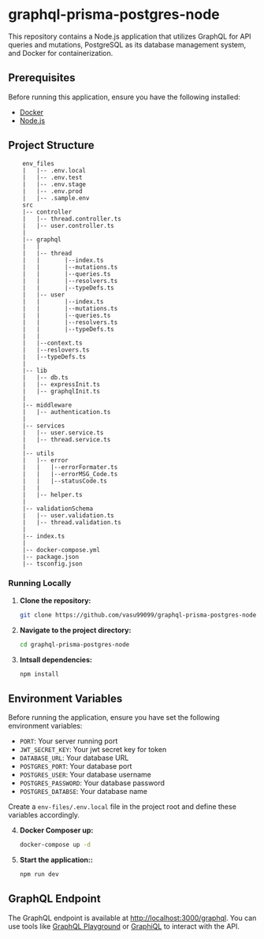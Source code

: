 # graphql-prisma-postgres-node

This repository contains a Node.js application that utilizes GraphQL for API queries and mutations, PostgreSQL as its database management system, and Docker for containerization.

## Prerequisites

Before running this application, ensure you have the following installed:

- [Docker](https://docs.docker.com/get-docker/)
- [Node.js](https://nodejs.org/)


## Project Structure

```plaintext
    env_files
    |   |-- .env.local
    |   |-- .env.test
    |   |-- .env.stage
    |   |-- .env.prod
    |   |-- .sample.env
    src
    |-- controller
    |   |-- thread.controller.ts
    |   |-- user.controller.ts
    |
    |-- graphql
    |   |
    |   |-- thread
    |   |       |--index.ts
    |   |       |--mutations.ts
    |   |       |--queries.ts
    |   |       |--resolvers.ts
    |   |       |--typeDefs.ts
    |   |-- user
    |   |       |--index.ts
    |   |       |--mutations.ts
    |   |       |--queries.ts
    |   |       |--resolvers.ts
    |   |       |--typeDefs.ts
    |   |       
    |   |--context.ts
    |   |--reslovers.ts
    |   |--typeDefs.ts
    |   
    |-- lib
    |   |-- db.ts
    |   |-- expressInit.ts
    |   |-- graphqlInit.ts
    |   
    |-- middleware
    |   |-- authentication.ts
    |   
    |-- services
    |   |-- user.service.ts
    |   |-- thread.service.ts
    |   
    |-- utils
    |   |-- error
    |   |   |--errorFormater.ts
    |   |   |--errorMSG_Code.ts
    |   |   |--statusCode.ts
    |   | 
    |   |-- helper.ts
    |   
    |-- validationSchema
    |   |-- user.validation.ts
    |   |-- thread.validation.ts
    |   
    |-- index.ts
    |
    |-- docker-compose.yml
    |-- package.json
    |-- tsconfig.json
```
### Running Locally

1. **Clone the repository:**

   ```bash
   git clone https://github.com/vasu99099/graphql-prisma-postgres-node
   ```

2. **Navigate to the project directory:**

   ```bash
   cd graphql-prisma-postgres-node
   ```

3. **Intsall dependencies:**

   ```bash
   npm install
   ```

## Environment Variables

Before running the application, ensure you have set the following environment variables:

- `PORT`: Your server running port
- `JWT_SECRET_KEY`: Your jwt secret key for token
- `DATABASE_URL`: Your database URL
- `POSTGRES_PORT`: Your database port
- `POSTGRES_USER`: Your database username
- `POSTGRES_PASSWORD`: Your database password
- `POSTGRES_DATABSE`: Your database name

Create a `env-files/.env.local` file in the project root and define these variables accordingly.

4. **Docker Composer up:**

   ```bash
   docker-compose up -d
   ```


5. **Start the application::**

    ```bash
    npm run dev
    ```
## GraphQL Endpoint

The GraphQL endpoint is available at [http://localhost:3000/graphql](http://localhost:3000/graphql). You can use tools like [GraphQL Playground](https://github.com/graphql/graphql-playground) or [GraphiQL](https://github.com/graphql/graphiql) to interact with the API.


